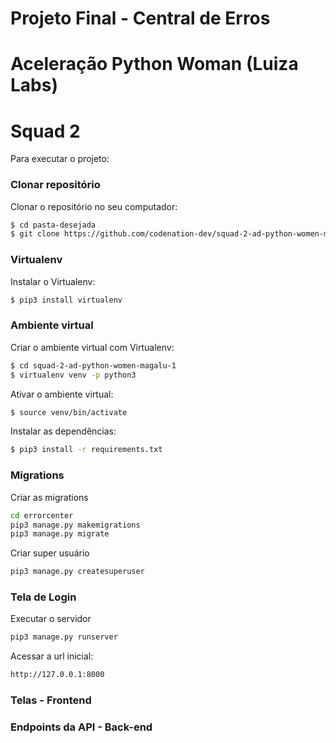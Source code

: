 # Projeto Final - Central de Erros
# Aceleração Python Woman (Luiza Labs) 
# Squad 2

Para executar o projeto:

### Clonar repositório

Clonar o repositório no seu computador:
```bash
$ cd pasta-desejada
$ git clone https://github.com/codenation-dev/squad-2-ad-python-women-magalu-1.git
```

### Virtualenv

Instalar o Virtualenv:
```bash
$ pip3 install virtualenv
```

### Ambiente virtual

Criar o ambiente virtual com Virtualenv:
```bash
$ cd squad-2-ad-python-women-magalu-1
$ virtualenv venv -p python3
```

Ativar o ambiente virtual:
```bash
$ source venv/bin/activate 
```

Instalar as dependências:
```bash
$ pip3 install -r requirements.txt
```

### Migrations

Criar as migrations
```bash
cd errorcenter
pip3 manage.py makemigrations
pip3 manage.py migrate
```

Criar super usuário
```bash
pip3 manage.py createsuperuser
```

### Tela de Login

Executar o servidor
```bash
pip3 manage.py runserver
```

Acessar a url inicial:
```bash
http://127.0.0.1:8000
```

### Telas - Frontend

### Endpoints da API - Back-end
